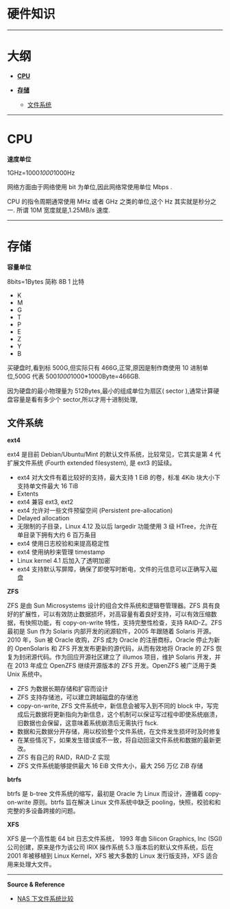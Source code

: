 # 硬件知识

---

# 大纲

* **[CPU](#CPU)**

* **[存储](#存储)**
    * [文件系统](#文件系统)

---

# CPU

**速度单位**

1GHz=1000*1000*1000Hz

网络方面由于网络使用 bit 为单位,因此网络常使用单位 Mbps .

CPU 的指令周期通常使用 MHz 或者 GHz 之类的单位,这个 Hz 其实就是秒分之一.
所谓 10M 宽度就是,1.25MB/s 速度.

---

# 存储

**容量单位**

8bits=1Bytes 简称 8B 1 比特

- K
- M
- G
- T
- P
- E
- Z
- Y
- B

买硬盘时,看到标 500G,但实际只有 466G,正常,原因是制作商使用 10 进制单位,500G 代表 500*1000*1000*1000Byte=466GB.

因为硬盘的最小物理量为 512Bytes,最小的组成单位为扇区( sector ),通常计算硬盘容量是看有多少个 sector,所以才用十进制处理,

## 文件系统

**ext4**

ext4 是目前 Debian/Ubuntu/Mint 的默认文件系统，比较常见，它其实是第 4 代扩展文件系统 (Fourth extended filesystem), 是 ext3 的延续。
- ext4 对大文件有着比较好的支持，最大支持 1 EiB 的卷，标准 4Kib 块大小下支持单文件最大 16 TiB
- Extents
- ext4 兼容 ext3, ext2
- ext4 允许对一些文件预留空间 (Persistent pre-allocation)
- Delayed allocation
- 无限制的子目录，Linux 4.12 及以后 largedir 功能使用 3 级 HTree，允许在单目录下拥有大约 6 百万条目
- ext4 使用日志校验和来提高稳定性
- ext4 使用纳秒来管理 timestamp
- Linux kernel 4.1 后加入了透明加密
- ext4 支持默认写屏障，确保了即使写时断电，文件的元信息可以正确写入磁盘

**ZFS**

ZFS 是由 Sun Microsystems 设计的组合文件系统和逻辑卷管理器。ZFS 具有良好的扩展性，可以有效防止数据损坏，对高容量有着良好支持，可以有效压缩数据，有快照功能，有 copy-on-write 特性，支持完整性检查，支持 RAID-Z。ZFS 最初是 Sun 作为 Solaris 内部开发的闭源软件，2005 年跟随着 Solaris 开源。2010 年，Sun 被 Oracle 收购，ZFS 成为 Oracle 的注册商标，Oracle 停止为新的 OpenSolaris 和 ZFS 开发发布更新的源代码，从而有效地将 Oracle 的 ZFS 恢复为封闭源代码。作为回应开源社区建立了 illumos 项目，维护 Solaris 开发，并在 2013 年成立 OpenZFS 继续开源版本的 ZFS 开发。OpenZFS 被广泛用于类 Unix 系统中。

- ZFS 为数据长期存储和扩容而设计
- ZFS 支持存储池，可以建立跨越磁盘的存储池
- copy-on-write, ZFS 文件系统中，新信息会被写入到不同的 block 中，写完成后元数据将更新指向为新信息，这个机制可以保证写过程中即使系统崩溃，旧数据也会保留，这意味着系统崩溃后无需执行 fsck.
- 数据和元数据分开存储，用以校验整个文件系统，在文件发生损坏时及时修复
- 在某些情况下，如果发生错误或不一致，将自动回滚文件系统和数据的最新更改。
- ZFS 有自己的 RAID，RAID-Z 实现
- ZFS 文件系统能够提供最大 16 EiB 文件大小，最大 256 万亿 ZiB 存储

**btrfs**

btrfs 是 b-tree 文件系统的缩写，最初是 Oracle 为 Linux 而设计，遵循着 copy-on-write 原则。btrfs 旨在解决 Linux 文件系统中缺乏 pooling，快照，校验和和完整的多设备跨接的问题。

**XFS**

XFS 是一个高性能 64 bit 日志文件系统， 1993 年由 Silicon Graphics, Inc (SGI) 公司创建，原来是作为该公司 IRIX 操作系统 5.3 版本后的默认文件系统，后在 2001 年被移植到 Linux Kernel，XFS 被大多数的 Linux 发行版支持，XFS 适合用来处理大文件。

---

**Source & Reference**
- [NAS 下文件系统比较](http://einverne.github.io/post/2020/02/linux-nas-file-system.html)
